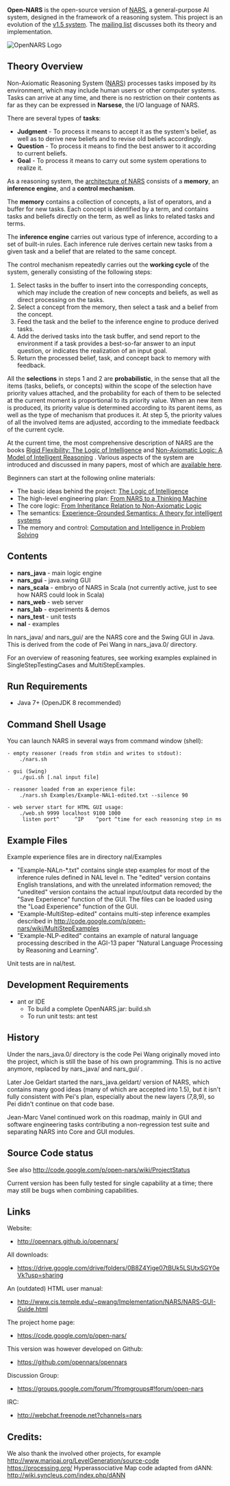 **Open-NARS** is the open-source version of [NARS](https://sites.google.com/site/narswang/home), a general-purpose AI system, designed in the framework of a reasoning system.  This project is an evolution of the [v1.5 system](http://code.google.com/p/open-nars/).  The [mailing list](https://groups.google.com/forum/?fromgroups#!forum/open-nars) discusses both its theory and implementation.


![OpenNARS Logo](https://github.com/opennars/opennars/blob/bf53ceef9f2399de70dc63e5507e42d639144c96/doc/opennars_logo2.png)

Theory Overview
---------------

Non-Axiomatic Reasoning System ([NARS](https://sites.google.com/site/narswang/home)) processes tasks imposed by its environment, which may include human users or other computer systems. Tasks can arrive at any time, and there is no restriction on their contents as far as they can be expressed in __Narsese__, the I/O language of NARS.

There are several types of __tasks__:

 * **Judgment** - To process it means to accept it as the system's belief, as well as to derive new beliefs and to revise old beliefs accordingly.
 * **Question** -  To process it means to find the best answer to it according to current beliefs.
 * **Goal** - To process it means to carry out some system operations to realize it.

As a reasoning system, the [architecture of NARS](http://www.cis.temple.edu/~pwang/Implementation/NARS/architecture.pdf) consists of a **memory**, an **inference engine**, and a **control mechanism**.

The **memory** contains a collection of concepts, a list of operators, and a buffer for new tasks. Each concept is identified by a term, and contains tasks and beliefs directly on the term, as well as links to related tasks and terms.

The **inference engine** carries out various type of inference, according to a set of built-in rules. Each inference rule derives certain new tasks from a given task and a belief that are related to the same concept.

The control mechanism repeatedly carries out the **working cycle** of the system, generally consisting of the following steps:

 1. Select tasks in the buffer to insert into the corresponding concepts, which may include the creation of new concepts and beliefs, as well as direct processing on the tasks.
 2. Select a concept from the memory, then select a task and a belief from the concept.
 3. Feed the task and the belief to the inference engine to produce derived tasks.
 4. Add the derived tasks into the task buffer, and send report to the environment if a task provides a best-so-far answer to an input question, or indicates the realization of an input goal.
 5. Return the processed belief, task, and concept back to memory with feedback.

All the **selections** in steps 1 and 2 are **probabilistic**, in the sense that all the items (tasks, beliefs, or concepts) within the scope of the selection have priority values attached, and the probability for each of them to be selected at the current moment is proportional to its priority value. When an new item is produced, its priority value is determined according to its parent items, as well as the type of mechanism that produces it. At step 5, the priority values of all the involved items are adjusted, according to the immediate feedback of the current cycle.

At the current time, the most comprehensive description of NARS are the books [Rigid Flexibility: The Logic of Intelligence](http://www.springer.com/west/home/computer/artificial?SGWID=4-147-22-173659733-0) and [Non-Axiomatic Logic: A Model of Intelligent Reasoning](http://www.worldscientific.com/worldscibooks/10.1142/8665) . Various aspects of the system are introduced and discussed in many papers, most of which are [available here](http://www.cis.temple.edu/~pwang/papers.html).

Beginners can start at the following online materials:

 * The basic ideas behind the project: [The Logic of Intelligence](http://sites.google.com/site/narswang/publications/wang.logic_intelligence.pdf)
 * The high-level engineering plan: [From NARS to a Thinking Machine](http://sites.google.com/site/narswang/publications/wang.roadmap.pdf)
 * The core logic: [From Inheritance Relation to Non-Axiomatic Logic](http://sites.google.com/site/narswang/publications/wang.inheritance_nal.pdf)
 * The semantics: [Experience-Grounded Semantics: A theory for intelligent systems](http://sites.google.com/site/narswang/publications/wang.semantics.pdf)
 * The memory and control: [Computation and Intelligence in Problem Solving](http://sites.google.com/site/narswang/publications/wang.computation.pdf)


Contents
--------
 * **nars_java** - main logic engine
 * **nars_gui** - java.swing GUI
 * **nars_scala** - embryo of NARS in Scala (not currently active, just to see how NARS could look in Scala)
 * **nars_web** - web server
 * **nars_lab** - experiments & demos
 * **nars_test** - unit tests
 * **nal** - examples

In nars_java/ and nars_gui/ are the NARS core and the Swing GUI in Java. This is derived from the code of Pei Wang in nars_java.0/ directory.

For an overview of reasoning features, see working examples explained in SingleStepTestingCases and MultiStepExamples.


Run Requirements
----------------
 * Java 7+ (OpenJDK 8 recommended)


Command Shell Usage
-------------------
You can launch NARS in several ways from command window (shell):

```
- empty reasoner (reads from stdin and writes to stdout):
    ./nars.sh

- gui (Swing)
    ./gui.sh [.nal input file]
    
- reasoner loaded from an experience file:
    ./nars.sh Examples/Example-NAL1-edited.txt --silence 90

- web server start for HTML GUI usage:
    ./web.sh 9999 localhost 9100 1000
     listen port^     ^IP    ^port ^time for each reasoning step in ms
```


Example Files
-------------

Example experience files are in directory nal/Examples
 * "Example-NALn-*.txt" contains single step examples for most of the inference rules defined in NAL level n. The "edited" version contains English translations, and with the unrelated information removed; the "unedited" version contains the actual input/output data recorded by the "Save Experience" function of the GUI. The files can be loaded using the "Load Experience" function of the GUI. 
 * "Example-MultiStep-edited" contains multi-step inference examples described in http://code.google.com/p/open-nars/wiki/MultiStepExamples
 * "Example-NLP-edited" contains an example of natural language processing described in the AGI-13 paper "Natural Language Processing by Reasoning and Learning".

Unit tests are in nal/test.


Development Requirements
------------------------
 * ant or IDE
   * To build a complete OpenNARS.jar: build.sh
   * To run unit tests: ant test


History
-------
Under the nars_java.0/ directory is the code Pei Wang originally moved into the project, which is still the base of his own programming. This is no active anymore, replaced by nars_java/ and nars_gui/ .

Later Joe Geldart started the nars_java.geldart/ version of NARS, which contains many good ideas (many of which are accepted into 1.5), but it isn't fully consistent with Pei's plan, especially about the new layers (7,8,9), so Pei didn't continue on that code base.

Jean-Marc Vanel continued work on this roadmap, mainly in GUI and software engineering tasks contributing a non-regression test suite and separating NARS into Core and GUI modules.


Source Code status
------------------
See also http://code.google.com/p/open-nars/wiki/ProjectStatus

Current version has been fully tested for single capability at a time; there may still be bugs when combining capabilities.



Links
-----
Website:
 * http://opennars.github.io/opennars/
 
All downloads:
*  https://drive.google.com/drive/folders/0B8Z4Yige07tBUk5LSUtxSGY0eVk?usp=sharing

An (outdated) HTML user manual:
 * http://www.cis.temple.edu/~pwang/Implementation/NARS/NARS-GUI-Guide.html

The project home page:
 * https://code.google.com/p/open-nars/

This version was however developed on Github:
 * https://github.com/opennars/opennars

Discussion Group:
 * https://groups.google.com/forum/?fromgroups#!forum/open-nars
 
 IRC:
 * http://webchat.freenode.net?channels=nars

Credits:
-------
We also thank the involved other projects, for example
http://www.marioai.org/LevelGeneration/source-code
https://processing.org/
Hyperassociative Map code adapted from dANN:
http://wiki.syncleus.com/index.php/dANN
